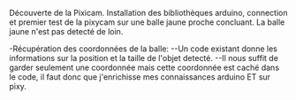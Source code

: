 Découverte de la Pixicam.
Installation des bibliothèques arduino, connection et premier test de la pixycam sur une balle jaune proche concluant.
La balle jaune n'est pas detecté de loin.

-Récupération des coordonnées de la balle:
--Un code existant donne les informations sur la position et la taille de l'objet detecté.
--Il nous suffit de garder seulement une coordonnée mais cette coordonnée est caché dans le code, il faut donc que j'enrichisse mes connaissances arduino ET sur pixy.
